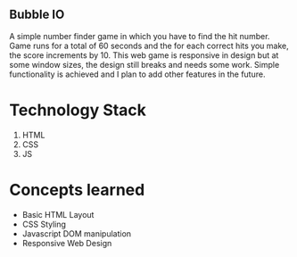 ## Bubble IO

A simple number finder game in which you have to find the hit number. Game runs for a total of 60 seconds and the for each correct hits you make, the score increments by 10. This web game is responsive in design but at some window sizes, the design still breaks and needs some work. Simple functionality is achieved and I plan to add other features in the future.

# Technology Stack
1. HTML
2. CSS
3. JS

# Concepts learned
- Basic HTML Layout
- CSS Styling
- Javascript DOM manipulation
- Responsive Web Design
